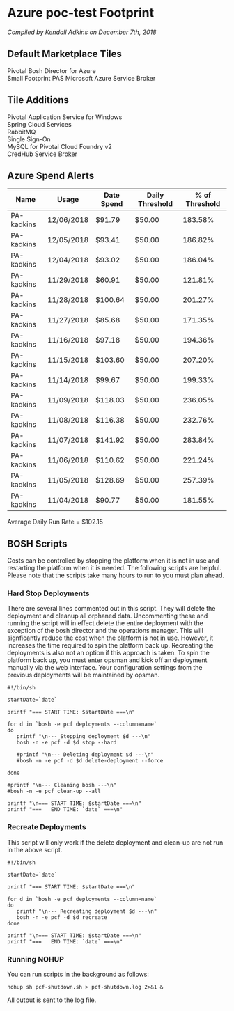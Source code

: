 # Azure poc-test Footprint
*Compiled by Kendall Adkins on December 7th, 2018*

## Default Marketplace Tiles
Pivotal Bosh Director for Azure  
Small Footprint PAS
Microsoft Azure Service Broker

## Tile Additions
Pivotal Application Service for Windows  
Spring Cloud Services  
RabbitMQ  
Single Sign-On  
MySQL for Pivotal Cloud Foundry v2  
CredHub Service Broker  

## Azure Spend Alerts
|Name|Usage|Date Spend|Daily Threshold|% of Threshold|
| --- | --- | --- | --- | --- |
|PA-kadkins	|12/06/2018	|$91.79	   |$50.00	|183.58%|
|PA-kadkins	|12/05/2018	|$93.41	|$50.00	|186.82%|
|PA-kadkins	|12/04/2018	|$93.02	|$50.00	|186.04%|
|PA-kadkins	|11/29/2018	|$60.91	|$50.00	|121.81%|
|PA-kadkins	|11/28/2018	|$100.64	|$50.00	|201.27%|
|PA-kadkins	|11/27/2018	|$85.68	|$50.00	|171.35%|
|PA-kadkins	|11/16/2018	|$97.18	|$50.00	|194.36%|
|PA-kadkins	|11/15/2018	|$103.60	|$50.00	|207.20%|
|PA-kadkins	|11/14/2018	|$99.67	|$50.00	|199.33%|
|PA-kadkins	|11/09/2018	|$118.03	|$50.00	|236.05%|
|PA-kadkins	|11/08/2018	|$116.38	|$50.00	|232.76%|
|PA-kadkins	|11/07/2018	|$141.92	|$50.00	|283.84%|
|PA-kadkins	|11/06/2018	|$110.62	|$50.00	|221.24%|
|PA-kadkins	|11/05/2018	|$128.69	|$50.00	|257.39%|
|PA-kadkins	|11/04/2018	|$90.77	|$50.00	|181.55%|

Average Daily Run Rate = $102.15

## BOSH Scripts

Costs can be controlled by stopping the platform when it is not in use and restarting the platform when it is needed. The following scripts are helpful. Please note that the scripts take many hours to run to you must plan ahead.

### Hard Stop Deployments

There are several lines commented out in this script. They will delete the deployment and cleanup all orphaned data. Uncommenting these and running the script will in effect delete the entire deployment with the exception of the bosh director and the operations manager. This will signficantly reduce the cost when the platform is not in use. However, it increases the time required to spin the platform back up. Recreating the deployments is also not an option if this approach is taken. To spin the platform back up, you must enter opsman and kick off an deployment manually via the web interface. Your configuration settings from the previous deployments will be maintained by opsman.

```
#!/bin/sh

startDate=`date`

printf "=== START TIME: $startDate ===\n"

for d in `bosh -e pcf deployments --column=name`
do
   printf "\n--- Stopping deployment $d ---\n"
   bosh -n -e pcf -d $d stop --hard

   #printf "\n--- Deleting deployment $d ---\n"
   #bosh -n -e pcf -d $d delete-deployment --force

done

#printf "\n--- Cleaning bosh ---\n"
#bosh -n -e pcf clean-up --all

printf "\n=== START TIME: $startDate ===\n"
printf "===   END TIME: `date` ===\n"                                        
```
### Recreate Deployments
This script will only work if the delete deployment and clean-up are not run in the above script.
```
#!/bin/sh

startDate=`date`

printf "=== START TIME: $startDate ===\n"

for d in `bosh -e pcf deployments --column=name`
do
   printf "\n--- Recreating deployment $d ---\n"
   bosh -n -e pcf -d $d recreate
done

printf "\n=== START TIME: $startDate ===\n"
printf "===   END TIME: `date` ===\n"
```

### Running NOHUP

You can run scripts in the background as follows:

```
nohup sh pcf-shutdown.sh > pcf-shutdown.log 2>&1 &
```

All output is sent to the log file.

